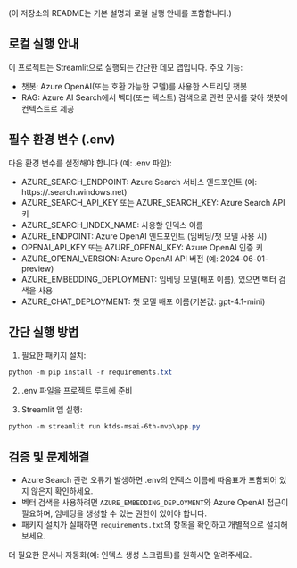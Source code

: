 (이 저장소의 README는 기본 설명과 로컬 실행 안내를 포함합니다.)

로컬 실행 안내
----------------

이 프로젝트는 Streamlit으로 실행되는 간단한 데모 앱입니다. 주요 기능:

- 챗봇: Azure OpenAI(또는 호환 가능한 모델)를 사용한 스트리밍 챗봇
- RAG: Azure AI Search에서 벡터(또는 텍스트) 검색으로 관련 문서를 찾아 챗봇에 컨텍스트로 제공

필수 환경 변수 (.env)
----------------------

다음 환경 변수를 설정해야 합니다 (예: .env 파일):

- AZURE_SEARCH_ENDPOINT: Azure Search 서비스 엔드포인트 (예: https://<name>.search.windows.net)
- AZURE_SEARCH_API_KEY 또는 AZURE_SEARCH_KEY: Azure Search API 키
- AZURE_SEARCH_INDEX_NAME: 사용할 인덱스 이름
- AZURE_ENDPOINT: Azure OpenAI 엔드포인트 (임베딩/챗 모델 사용 시)
- OPENAI_API_KEY 또는 AZURE_OPENAI_KEY: Azure OpenAI 인증 키
- AZURE_OPENAI_VERSION: Azure OpenAI API 버전 (예: 2024-06-01-preview)
- AZURE_EMBEDDING_DEPLOYMENT: 임베딩 모델(배포 이름), 있으면 벡터 검색을 사용
- AZURE_CHAT_DEPLOYMENT: 챗 모델 배포 이름(기본값: gpt-4.1-mini)

간단 실행 방법
----------------

1. 필요한 패키지 설치:

```powershell
python -m pip install -r requirements.txt
```

2. .env 파일을 프로젝트 루트에 준비

3. Streamlit 앱 실행:

```powershell
python -m streamlit run ktds-msai-6th-mvp\app.py
```

검증 및 문제해결
-----------------

- Azure Search 관련 오류가 발생하면 .env의 인덱스 이름에 따옴표가 포함되어 있지 않은지 확인하세요.
- 벡터 검색을 사용하려면 `AZURE_EMBEDDING_DEPLOYMENT`와 Azure OpenAI 접근이 필요하며, 임베딩을 생성할 수 있는 권한이 있어야 합니다.
- 패키지 설치가 실패하면 `requirements.txt`의 항목을 확인하고 개별적으로 설치해 보세요.

더 필요한 문서나 자동화(예: 인덱스 생성 스크립트)를 원하시면 알려주세요.

